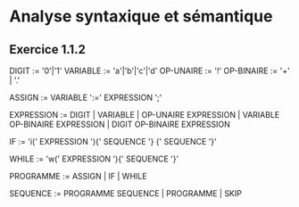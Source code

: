 # Analyse syntaxique et sémantique

## Exercice 1.1.2

DIGIT := '0'|'1'
VARIABLE := 'a'|'b'|'c'|'d'
OP-UNAIRE := '!'
OP-BINAIRE := '+' | '.'

ASSIGN := VARIABLE ':=' EXPRESSION ';'

EXPRESSION := DIGIT | VARIABLE | OP-UNAIRE EXPRESSION | VARIABLE OP-BINAIRE EXPRESSION | DIGIT OP-BINAIRE EXPRESSION

IF := 'i(' EXPRESSION '){' SEQUENCE '} {' SEQUENCE '}'

WHILE := 'w(' EXPRESSION '){' SEQUENCE '}'

PROGRAMME := ASSIGN | IF | WHILE 

SEQUENCE := PROGRAMME SEQUENCE | PROGRAMME | SKIP
